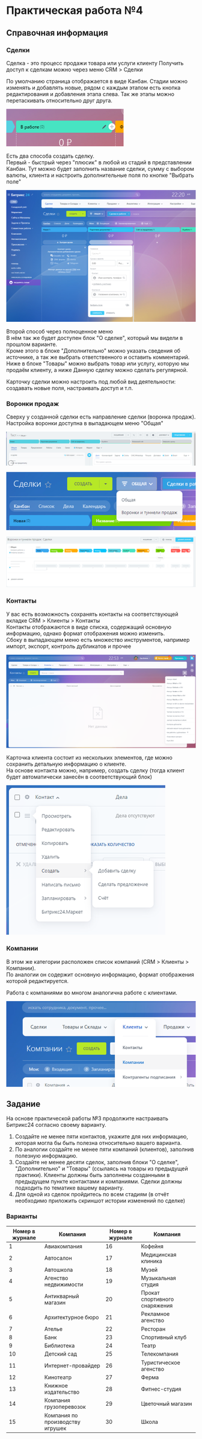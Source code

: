 # Практическая работа №4

## Справочная информация

### Сделки

Сделка - это процесс продажи товара или услуги клиенту
Получить доступ к сделкам можно через меню CRM > Сделки

По умолчанию страница отображается в виде Канбан. Стадии можно изменять и добавлять новые, рядом с каждым этапом есть кнопка редактирования и добавления этапа слева. Так же этапы можно перетаскивать относительно друг друга.

![pract4-1](./images/pract4-1.png)

Есть два способа создать сделку.  
Первый - быстрый через "плюсик" в любой из стадий в представлении Канбан. Тут можно будет заполнить название сделки, сумму с выбором валюты, клиента и настроить дополнительные поля по кнопке "Выбрать поле"

![pract4-2](./images/pract4-2.png)

Второй способ через полноценное меню  
В нём так же будет доступен блок "О сделке", который мы видели в прошлом варианте.  
Кроме этого в блоке "Дополнительно" можно указать сведения об источнике, а так же выбрать ответственного и оставить комментарий.  
Ниже в блоке "Товары" можно выбрать товар или услугу, которую мы продаём клиенту, а ниже Данную сделку можно сделать регулярной.

Карточку сделки можно настроить под любой вид деятельности: создавать новые поля, настраивать доступ и т.п.

### Воронки продаж

Сверху у созданной сделки есть направление сделки (воронка продаж).  
Настройка воронки доступна в выпадающем меню "Общая"

![pract4-3](./images/pract4-3.png)

![pract4-4](./images/pract4-4.png)

![pract4-5](./images/pract4-5.png)

### Контакты

У вас есть возможность сохранять контакты на соответствующей вкладке CRM > Клиенты > Контакты  
Контакты отображаются в виде списка, содержащий основную информацию, однако формат отображения можно изменить.  
Сбоку в выпадающем меню есть множество инструментов, например импорт, экспорт, контроль дубликатов и прочее

![pract4-6](./images/pract4-6.png)

Карточка клиента состоит из нескольких элементов, где можно сохранить детальную информацию о клиенте.  
На основе контакта можно, например, создать сделку (тогда клиент будет автоматически занесён в соответствующий блок)

![pract4-7](./images/pract4-7.png)

### Компании

В этом же категории расположен список компаний (CRM > Клиенты > Компании).  
По аналогии он содержит основную информацию, формат отображения которой редактируется.

Работа с компаниями во многом аналогична работе с клиентами.

![pract4-8](./images/pract4-8.png)

## Задание

На основе практической работы №3 продолжите настраивать Битрикс24 согласно своему варианту.

1. Создайте не менее пяти контактов, укажите для них информацию, которая могла бы быть полезна относительно вашего варианта.
1. По аналогии создайте не менее пяти компаний (клиентов), заполнив полезную информацию.
1. Создайте не менее десяти сделок, заполнив блоки "О сделке", "Дополнительно" и "Товары" (ссылаясь на товары из предыдущей практики). Клиенты должны быть заполнены созданными в предыдущем пункте контактами и компаниями. Сделки должны подходить по тематике вашему варианту.
1. Для одной из сделок пройдитесь по всем стадиям (в отчёт необходимо приложить скриншот истории изменений по сделке)

### Варианты

| Номер в журнале | Компания                         | Номер в журнале | Компания                      |
| --------------- | -------------------------------- | --------------- | ----------------------------- |
| 1               | Авиакомпания                     | 16              | Кофейня                       |
| 2               | Автосалон                        | 17              | Медицинская клиника           |
| 3               | Автошкола                        | 18              | Музей                         |
| 4               | Агенство недвижимости            | 19              | Музыкальная студия            |
| 5               | Антикварный магазин              | 20              | Прокат спортивного снаряжения |
| 6               | Архитектурное бюро               | 21              | Рекламное агенство            |
| 7               | Ателье                           | 22              | Ресторан                      |
| 8               | Банк                             | 23              | Спортивный клуб               |
| 9               | Библиотека                       | 24              | Театр                         |
| 10              | Детский сад                      | 25              | Телекомпания                  |
| 11              | Интернет-провайдер               | 26              | Туристическое агенство        |
| 12              | Кинотеатр                        | 27              | Ферма                         |
| 13              | Книжное издательство             | 28              | Фитнес-студия                 |
| 14              | Компания грузоперевозок          | 29              | Цветочный магазин             |
| 15              | Компания по производству игрушек | 30              | Школа                         |
